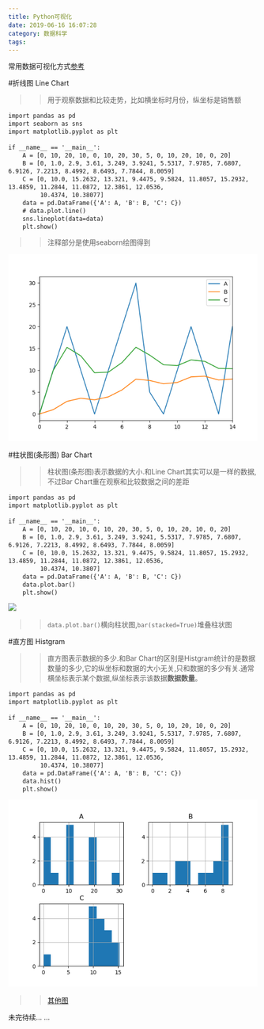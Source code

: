 ```yaml
---
title: Python可视化
date: 2019-06-16 16:07:28
category: 数据科学
tags: 
---
```


常用数据可视化方式[参考](https://blog.csdn.net/weixin_39739342/article/details/80008469)
<!--more-->
#折线图 Line Chart
>>用于观察数据和比较走势，比如横坐标时月份，纵坐标是销售额

```
import pandas as pd
import seaborn as sns
import matplotlib.pyplot as plt

if __name__ == '__main__':
    A = [0, 10, 20, 10, 0, 10, 20, 30, 5, 0, 10, 20, 10, 0, 20]
    B = [0, 1.0, 2.9, 3.61, 3.249, 3.9241, 5.5317, 7.9785, 7.6807, 6.9126, 7.2213, 8.4992, 8.6493, 7.7844, 8.0059]
    C = [0, 10.0, 15.2632, 13.321, 9.4475, 9.5824, 11.8057, 15.2932, 13.4859, 11.2844, 11.0872, 12.3861, 12.0536,
         10.4374, 10.38077]
    data = pd.DataFrame({'A': A, 'B': B, 'C': C})
    # data.plot.line()
    sns.lineplot(data=data)
    plt.show()
```

>>注释部分是使用seaborn绘图得到

![](\img\pythonVisual\line.png)

#柱状图(条形图) Bar Chart
>>柱状图(条形图)表示数据的大小.和Line Chart其实可以是一样的数据,不过Bar Chart重在观察和比较数据之间的差距

```
import pandas as pd
import matplotlib.pyplot as plt

if __name__ == '__main__':
    A = [0, 10, 20, 10, 0, 10, 20, 30, 5, 0, 10, 20, 10, 0, 20]
    B = [0, 1.0, 2.9, 3.61, 3.249, 3.9241, 5.5317, 7.9785, 7.6807, 6.9126, 7.2213, 8.4992, 8.6493, 7.7844, 8.0059]
    C = [0, 10.0, 15.2632, 13.321, 9.4475, 9.5824, 11.8057, 15.2932, 13.4859, 11.2844, 11.0872, 12.3861, 12.0536,
         10.4374, 10.3807]
    data = pd.DataFrame({'A': A, 'B': B, 'C': C})
    data.plot.bar()
    plt.show()
```

![](\img\pythonVisual\bar.png)

>>`data.plot.bar()`横向柱状图,`bar(stacked=True)`堆叠柱状图

#直方图 Histgram
>>直方图表示数据的多少.和Bar Chart的区别是Histgram统计的是数据数量的多少,它的纵坐标和数据的大小无关,只和数据的多少有关.通常横坐标表示某个数据,纵坐标表示该数据**数据数量**。

```
import pandas as pd
import matplotlib.pyplot as plt

if __name__ == '__main__':
    A = [0, 10, 20, 10, 0, 10, 20, 30, 5, 0, 10, 20, 10, 0, 20]
    B = [0, 1.0, 2.9, 3.61, 3.249, 3.9241, 5.5317, 7.9785, 7.6807, 6.9126, 7.2213, 8.4992, 8.6493, 7.7844, 8.0059]
    C = [0, 10.0, 15.2632, 13.321, 9.4475, 9.5824, 11.8057, 15.2932, 13.4859, 11.2844, 11.0872, 12.3861, 12.0536,
         10.4374, 10.38077]
    data = pd.DataFrame({'A': A, 'B': B, 'C': C})
    data.hist()
    plt.show()

```

![](\img\pythonVisual\hist.png)

>>[其他图](https://www.cnblogs.com/fengff/p/8302315.html)

未完待续... ...


